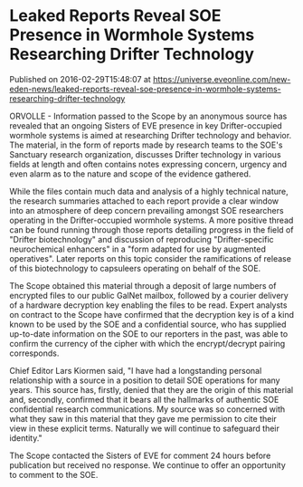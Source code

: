 # Leaked Reports Reveal SOE Presence in Wormhole Systems Researching Drifter Technology
Published on 2016-02-29T15:48:07 at https://universe.eveonline.com/new-eden-news/leaked-reports-reveal-soe-presence-in-wormhole-systems-researching-drifter-technology

ORVOLLE - Information passed to the Scope by an anonymous source has revealed that an ongoing Sisters of EVE presence in key Drifter-occupied wormhole systems is aimed at researching Drifter technology and behavior. The material, in the form of reports made by research teams to the SOE's Sanctuary research organization, discusses Drifter technology in various fields at length and often contains notes expressing concern, urgency and even alarm as to the nature and scope of the evidence gathered.

While the files contain much data and analysis of a highly technical nature, the research summaries attached to each report provide a clear window into an atmosphere of deep concern prevailing amongst SOE researchers operating in the Drifter-occupied wormhole systems. A more positive thread can be found running through those reports detailing progress in the field of "Drifter biotechnology" and discussion of reproducing "Drifter-specific neurochemical enhancers" in a "form adapted for use by augmented operatives". Later reports on this topic consider the ramifications of release of this biotechnology to capsuleers operating on behalf of the SOE.

The Scope obtained this material through a deposit of large numbers of encrypted files to our public GalNet mailbox, followed by a courier delivery of a hardware decryption key enabling the files to be read. Expert analysts on contract to the Scope have confirmed that the decryption key is of a kind known to be used by the SOE and a confidential source, who has supplied up-to-date information on the SOE to our reporters in the past, was able to confirm the currency of the cipher with which the encrypt/decrypt pairing corresponds.

Chief Editor Lars Kiormen said, "I have had a longstanding personal relationship with a source in a position to detail SOE operations for many years. This source has, firstly, denied that they are the origin of this material and, secondly, confirmed that it bears all the hallmarks of authentic SOE confidential research communications. My source was so concerned with what they saw in this material that they gave me permission to cite their view in these explicit terms. Naturally we will continue to safeguard their identity."

The Scope contacted the Sisters of EVE for comment 24 hours before publication but received no response. We continue to offer an opportunity to comment to the SOE.

